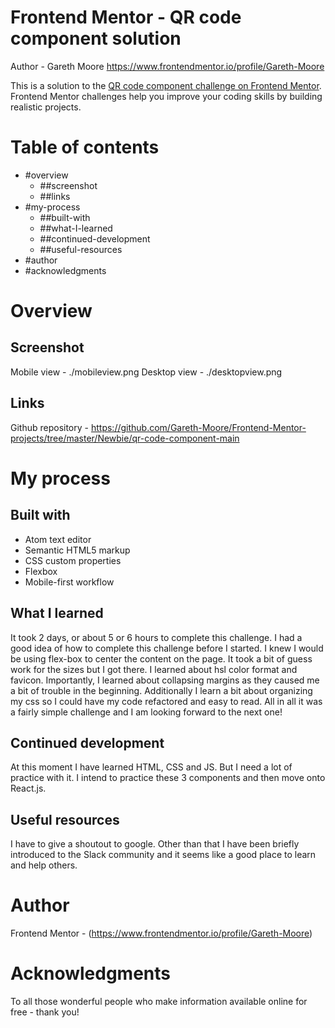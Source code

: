 # Frontend Mentor - QR code component solution

Author - Gareth Moore https://www.frontendmentor.io/profile/Gareth-Moore

This is a solution to the [QR code component challenge on Frontend Mentor](https://www.frontendmentor.io/challenges/qr-code-component-iux_sIO_H). Frontend Mentor challenges help you improve your coding skills by building realistic projects. 

# Table of contents

- #overview
  - ##screenshot
  - ##links
- #my-process
  - ##built-with
  - ##what-I-learned
  - ##continued-development
  - ##useful-resources
- #author
- #acknowledgments

# Overview

## Screenshot
Mobile view - ./mobileview.png
Desktop view - ./desktopview.png

## Links
Github repository - https://github.com/Gareth-Moore/Frontend-Mentor-projects/tree/master/Newbie/qr-code-component-main

# My process

## Built with
- Atom text editor
- Semantic HTML5 markup
- CSS custom properties
- Flexbox
- Mobile-first workflow

## What I learned
It took 2 days, or about 5 or 6 hours to complete this challenge. I had a good idea of how to complete this challenge before I started. I knew I would be using flex-box to center the 
content on the page. It took a bit of guess work for the sizes but I got there. I learned about hsl color format and favicon. 
Importantly, I learned about collapsing margins as they caused me a bit of trouble in the beginning. Additionally I learn a bit about organizing my css so I could have my code refactored
and easy to read. 
All in all it was a fairly simple challenge and I am looking forward to the next one!

## Continued development
At this moment I have learned HTML, CSS and JS. But I need a lot of practice with it. I intend to practice these 3 components and then move onto React.js.

## Useful resources
I have to give a shoutout to google. Other than that I have been briefly introduced to the Slack community and it seems like a good place to learn and help others.

# Author
Frontend Mentor - (https://www.frontendmentor.io/profile/Gareth-Moore)

# Acknowledgments
To all those wonderful people who make information available online for free - thank you!
